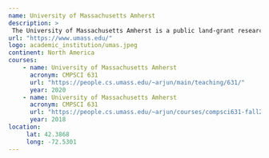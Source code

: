 ```yaml
---
name: University of Massachusetts Amherst 
description: >
 The University of Massachusetts Amherst is a public land-grant research university in Amherst, Massachusetts. 
url: "https://www.umass.edu/"
logo: academic_institution/umas.jpeg
continent: North America
courses:
    - name: University of Massachusetts Amherst
      acronym: CMPSCI 631
      url: "https://people.cs.umass.edu/~arjun/main/teaching/631/"
      year: 2020
    - name: University of Massachusetts Amherst
      acronym: CMPSCI 631
      url: "https://people.cs.umass.edu/~arjun/courses/compsci631-fall2018/home/"
      year: 2018
location:
     lat: 42.3868
     long: -72.5301
---
```

